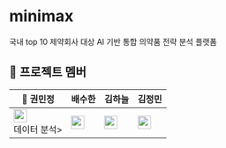 # minimax
국내 top 10 제약회사 대상 AI 기반 통합 의약품 전략 분석 플랫폼

## **:seedling: 프로젝트 멤버**
|:triangular_flag_on_post: 권민정|배수한|김하늘|김정민|
|-----|----|----|-----|
|<a href="https://github.com/nyryngii"><img src="https://img.shields.io/badge/nyryngii-181717?style=flat-square&logo=GitHub&logoColor=white" height="24px"/></a><br>데이터 분석></br>|<a href="https://github.com/uh004"><img src="https://img.shields.io/badge/uh004-181717?style=flat-square&logo=GitHub&logoColor=white" height="24px"/></a>|<a href="https://github.com/vskyv1101"><img src="https://img.shields.io/badge/vskyv1101-181717?style=flat-square&logo=GitHub&logoColor=white" height="24px"/></a>|<a href="https://github.com/sharon7224"><img src="https://img.shields.io/badge/sharon7224-181717?style=flat-square&logo=GitHub&logoColor=white" height="24px"/></a>|

